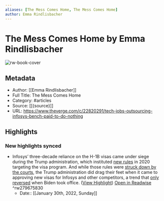 ```yaml
---
aliases: [The Mess Comes Home, The Mess Comes Home]
author: Emma Rindlisbacher
---
```

# The Mess Comes Home by Emma Rindlisbacher

![rw-book-cover](https://readwise-assets.s3.amazonaws.com/static/images/article4.6bc1851654a0.png)

## Metadata
- Author: [[Emma Rindlisbacher]]
- Full Title: The Mess Comes Home
- Category: #articles
- Source: [[{source}]]
- URL: https://www.theverge.com/c/22820291/tech-jobs-outsourcing-infosys-bench-paid-to-do-nothing

## Highlights
### New highlights synced
- Infosys’ three-decade reliance on the H-1B visas came under siege during the Trump administration, which instituted [new rules](https://www.nytimes.com/2020/06/22/us/politics/trump-h1b-work-visas.html) in 2020 targeting the visa program. And while those rules were [struck down by the courts](https://www.law360.com/articles/1422263/calif-federal-court-strikes-down-trump-era-h-1b-lottery-rule), the Trump administration did drag their feet when it came to approving new visas for Infosys and other competitors, a trend that [only reversed](https://www.deccanherald.com/business/business-news/h1b-visa-approval-rates-for-infosys-staff-has-risen-significantly-says-coo-999323.html) when Biden took office. ([View Highlight](https://read.readwise.io/read/01ftpfnxgzkahhmqqmtxckj4zd)) [Open in Readwise](https://readwise.io/open/279675830) ^rw279675830
    - Date:: [[January 30th, 2022, Sunday]]
